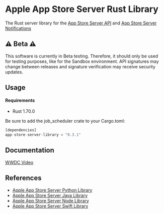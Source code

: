 # Apple App Store Server Rust Library
The Rust server library for the [App Store Server API](https://developer.apple.com/documentation/appstoreserverapi) and [App Store Server Notifications](https://developer.apple.com/documentation/appstoreservernotifications)

## ⚠️ Beta ⚠️

This software is currently in Beta testing. Therefore, it should only be used for testing purposes, like for the Sandbox environment. API signatures may change between releases and signature verification may receive security updates.

## Usage

#### Requirements

- Rust 1.70.0

Be sure to add the job_scheduler crate to your Cargo.toml:

```rust
[dependencies]
app-store-server-library = "0.3.1"
```


## Documentation

[WWDC Video](https://developer.apple.com/videos/play/wwdc2023/10143/)

## References

- [Apple App Store Server Python Library](https://github.com/apple/app-store-server-library-python)
- [Apple App Store Server Java Library](https://github.com/apple/app-store-server-library-java)
- [Apple App Store Server Node Library](https://github.com/apple/app-store-server-library-node)
- [Apple App Store Server Swift Library](https://github.com/apple/app-store-server-library-swift)
